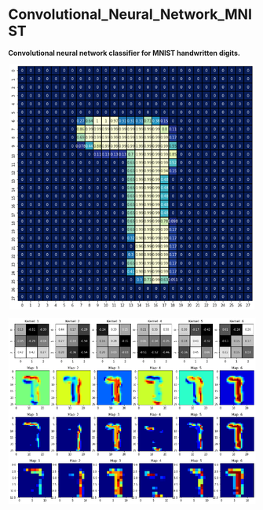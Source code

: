 # Convolutional_Neural_Network_MNIST
**Convolutional neural network classifier for MNIST handwritten digits.**

<p align="center">
<img width="500" height="500" src="/Project_Image.png">
</p>  
  
<img align="left" src="/Filter_Kernels_CL1.png">
<img align="left" src="/Feature_Maps_CL1.png">
<img align="left" src="/Activated_Feature_Maps_CL1.png">
<img align="left" src="/Pooled_Feature_Maps_CL1.png">

